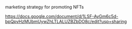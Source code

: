 marketing strategy for promoting NFTs
>


https://docs.google.com/document/d/1LSF-AyGm6c5d-bpQpvHzMUbmUywZhLTLALUZBZbDO8c/edit?usp=sharing
